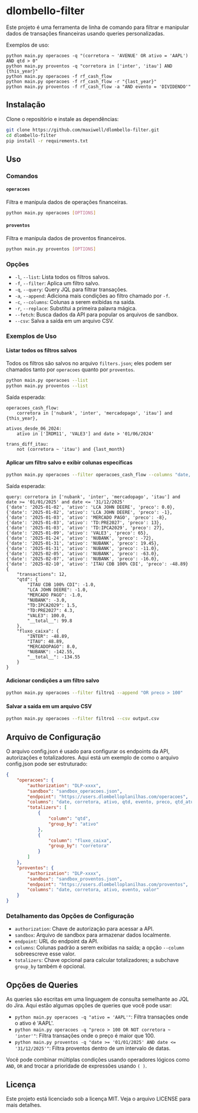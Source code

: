 # dlombello-filter

Este projeto é uma ferramenta de linha de comando para filtrar e manipular dados de transações financeiras usando queries personalizadas.

Exemplos de uso:

```
python main.py operacoes -q "(corretora ~ 'AVENUE' OR ativo = 'AAPL') AND qtd > 0"
python main.py proventos -q "corretora in ['inter', 'itau'] AND {this_year}"
python main.py operacoes -f rf_cash_flow
python main.py operacoes -f rf_cash_flow -r "{last_year}"
python main.py proventos -f rf_cash_flow -a "AND evento = 'DIVIDENDO'"
```

## Instalação

Clone o repositório e instale as dependências:

```bash
git clone https://github.com/maxiwell/dlombello-filter.git
cd dlombello-filter
pip install -r requirements.txt
```

## Uso

### Comandos

#### `operacoes`

Filtra e manipula dados de operações financeiras.

```bash
python main.py operacoes [OPTIONS]
```

#### `proventos`

Filtra e manipula dados de proventos financeiros.

```bash
python main.py proventos [OPTIONS]
```

### Opções

- `-l`, `--list`: Lista todos os filtros salvos.
- `-f`, `--filter`: Aplica um filtro salvo.
- `-q`, `--query`: Query JQL para filtrar transações.
- `-a`, `--append`: Adiciona mais condições ao filtro chamado por `-f`.
- `-c`, `--columns`: Colunas a serem exibidas na saída.
- `-r`, `--replace`: Substitui a primeira palavra mágica.
- `--fetch`: Busca dados da API para popular os arquivos de sandbox.
- `--csv`: Salva a saída em um arquivo CSV.

### Exemplos de Uso

#### Listar todos os filtros salvos

Todos os filtros são salvos no arquivo `filters.json`; eles podem ser chamados tanto por `operacoes` quanto por `proventos`.

```bash
python main.py operacoes --list
python main.py proventos --list
```

Saída esperada:

```
operacoes_cash_flow:
    corretora in ['nubank', 'inter', 'mercadopago', 'itau'] and {this_year},

ativos_desde_06_2024:
    ativo in ['IRDM11', 'VALE3'] and date > '01/06/2024'

trans_diff_itau:
    not (corretora ~ 'itau') and {last_month}
```

#### Aplicar um filtro salvo e exibir colunas específicas

```bash
python main.py operacoes --filter operacoes_cash_flow --columns "date, ativo, preco"
```

Saída esperada:

```
query: corretora in ['nubank', 'inter', 'mercadopago', 'itau'] and date >= '01/01/2025' and date <= '31/12/2025'
{'date': '2025-01-02', 'ativo': 'LCA JOHN DEERE', 'preco': 0.0},
{'date': '2025-01-02', 'ativo': 'LCA JOHN DEERE', 'preco': -1},
{'date': '2025-01-03', 'ativo': 'MERCADO PAGO', 'preco': -8},
{'date': '2025-01-03', 'ativo': 'TD:PRE2027', 'preco': 13},
{'date': '2025-01-03', 'ativo': 'TD:IPCA2029', 'preco': 27},
{'date': '2025-01-09', 'ativo': 'VALE3', 'preco': 65},
{'date': '2025-01-24', 'ativo': 'NUBANK', 'preco': -72},
{'date': '2025-01-31', 'ativo': 'NUBANK', 'preco': 19.45},
{'date': '2025-01-31', 'ativo': 'NUBANK', 'preco': -11.0},
{'date': '2025-02-05', 'ativo': 'NUBANK', 'preco': -63.0},
{'date': '2025-02-07', 'ativo': 'NUBANK', 'preco': -16.0},
{'date': '2025-02-10', 'ativo': 'ITAU CDB 100% CDI', 'preco': -48.89}
{
    "transactions": 12,
    "qtd": {
        "ITAU CDB 100% CDI": -1.0,
        "LCA JOHN DEERE": -1.0,
        "MERCADO PAGO": -1.0,
        "NUBANK": -3.0,
        "TD:IPCA2029": 1.5,
        "TD:PRE2027": 4.3,
        "VALE3": 100.0,
        "__total__": 99.8
    },
    "fluxo_caixa": {
        "INTER": -48.89,
        "ITAU": 48.89,
        "MERCADOPAGO": 8.0,
        "NUBANK": -142.55,
        "__total__": -134.55
    }
}
```

#### Adicionar condições a um filtro salvo

```bash
python main.py operacoes --filter filtro1 --append "OR preco > 100"
```

#### Salvar a saída em um arquivo CSV

```bash
python main.py operacoes --filter filtro1 --csv output.csv
```

## Arquivo de Configuração

O arquivo config.json é usado para configurar os endpoints da API, autorizações e totalizadores. Aqui está um exemplo de como o arquivo config.json pode ser estruturado:

```json
{
    "operacoes": {
        "authorization": "DLP-xxxx",
        "sandbox": "sandbox_operacoes.json",
        "endpoint": "https://users.dlombelloplanilhas.com/operacoes",
        "columns": "date, corretora, ativo, qtd, evento, preco, qtd_atual, qtd_ant, fluxo_caixa",
        "totalizers": [
            {
                "column": "qtd",
                "group_by": "ativo"
            },
            {
                "column": "fluxo_caixa",
                "group_by": "corretora"
            }
        ]
    },
    "proventos": {
        "authorization": "DLP-xxxx",
        "sandbox": "sandbox_proventos.json",
        "endpoint": "https://users.dlombelloplanilhas.com/proventos",
        "columns": "date, corretora, ativo, evento, valor"
    }
}
```

### Detalhamento das Opções de Configuração

- `authorization`: Chave de autorização para acessar a API.
- `sandbox`: Arquivo de sandbox para armazenar dados localmente.
- `endpoint`: URL do endpoint da API.
- `columns`: Colunas padrão a serem exibidas na saída; a opção `--column` sobreescreve esse valor.
- `totalizers`: Chave opcional para calcular totalizadores; a subchave `group_by` também é opcional.

## Opções de Queries

As queries são escritas em uma linguagem de consulta semelhante ao JQL do Jira. Aqui estão algumas opções de queries que você pode usar:

- `python main.py operacoes -q "ativo = 'AAPL'"`: Filtra transações onde o ativo é 'AAPL'.
- `python main.py operacoes -q "preco > 100 OR NOT corretora ~ 'inter'"`: Filtra transações onde o preço é maior que 100.
- `python main.py proventos -q "date >= '01/01/2025' AND date <= '31/12/2025'"`: Filtra proventos dentro de um intervalo de datas.

Você pode combinar múltiplas condições usando operadores lógicos como `AND`, `OR` and trocar a prioridade de expressões usando `( )`.

## Licença

Este projeto está licenciado sob a licença MIT. Veja o arquivo LICENSE para mais detalhes.
